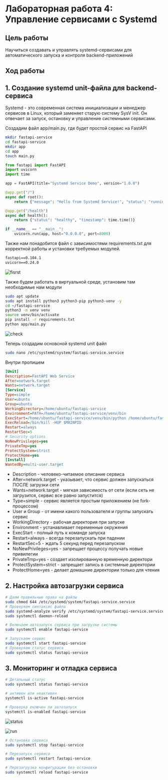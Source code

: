 # Лабораторная работа 4: Управление сервисами с Systemd

## Цель работы
Научиться создавать и управлять systemd-сервисами для автоматического запуска и контроля backend-приложений

## Ход работы

## 1. Создание systemd unit-файла для backend-сервиса

Systemd - это современная система инициализации и менеджер сервисов в Linux, который заменяет старую систему SysV init. Он отвечает за запуск, остановку и управление системными сервисами.

Создадим файл app/main.py, где будет простой сервис на FastAPI 

```bash
mkdir fastapi-service
cd fastapi-service
mkdir app
cd app
touch main.py
```

```py
from fastapi import FastAPI
import uvicorn
import time

app = FastAPI(title="Systemd Service Demo", version="1.0.0")

@app.get("/")
async def root():
    return {"message": "Hello from Systemd Service!", "status": "running"}

@app.get("/health")
async def health():
    return {"status": "healthy", "timestamp": time.time()}

if __name__ == "__main__":
    uvicorn.run(app, host="0.0.0.0", port=8000)
```

Также нам понадобится файл с зависимостями requirements.txt для корректной работы и установки требуемых модулей.

```txt
fastapi==0.104.1
uvicorn==0.24.0
```
![fisrst](../docs/images/lab4/first.png)

Также будем работать в виртуальной среде, установим там необходимые нам модули

```bash
sudo apt update
sudo apt install python3 python3-pip python3-venv -y
cd ~/fastapi-service
python3 -m venv venv
source venv/bin/activate
pip install -r requirements.txt
python app/main.py
```

![check](../docs/images/lab4/check.png)

Теперь создадим основсной systemd unit файл

```bash
sudo nano /etc/systemd/system/fastapi-service.service
```
Внутри пропишем

```ini
[Unit]
Description=FastAPI Web Service
After=network.target
Wants=network.target
[Service]
Type=simple
User=ubuntu
Group=ubuntu
WorkingDirectory=/home/ubuntu/fastapi-service
Environment=PATH=/home/ubuntu/fastapi-service/venv/bin
ExecStart=/home/ubuntu/fastapi-service/venv/bin/python /home/ubuntu/fastapi-service/app/main.py
ExecReload=/bin/kill -HUP $MAINPID
Restart=always
RestartSec=5
# Security options
NoNewPrivileges=yes
PrivateTmp=yes
ProtectSystem=strict
ProtectHome=yes
[Install]
WantedBy=multi-user.target
```

- Description - человеко-читаемое описание сервиса
- After=network.target - указывает, что сервис должен запускаться ПОСЛЕ загрузки сети
- Wants=network.target - мягкая зависимость от сети (если сеть не загрузится, сервис все равно запустится)
- Type=simple - сервис является простым приложением (не fork-процессом)
- User и Group - от имени какого пользователя и группы запускать сервис
- WorkingDirectory - рабочая директория при запуске
- Environment - устанавливает переменные окружения
- ExecStart - полный путь к команде запуска
- Restart=always - всегда перезапускать при падении
- RestartSec=5 - ждать 5 секунд перед перезапуском
- NoNewPrivileges=yes - запрещает процессу получать новые привилегии
- PrivateTmp=yes - создает изолированную временную директори
- ProtectSystem=strict - запрещает запись в системные директории
- ProtectHome=yes - делает домашние директории только для чтения

## 2. Настройка автозагрузки сервиса

```bash 
# Даем правильные права на файлы
sudo chmod 644 /etc/systemd/system/fastapi-service.service
# Проверяем синтаксис файла
sudo systemd-analyze verify /etc/systemd/system/fastapi-service.service
sudo systemctl daemon-reload

# Включаем автозапуск сервиса при загрузке системы
sudo systemctl enable fastapi-service

# Запускаем сервис
sudo systemctl start fastapi-service
# Проверяем статус сервиса
sudo systemctl status fastapi-service
```

## 3. Мониторинг и отладка сервиса

```bash
# Детальный статус
sudo systemctl status fastapi-service

# активен или неактивен
systemctl is-active fastapi-service

# Проверка включен ли автозапуск
systemctl is-enabled fastapi-service
```

![status](../docs/images/lab4/status.png)

![run](../docs/images/lab4/running.png)


```bash
# Остановка сервиса
sudo systemctl stop fastapi-service

# Перезапуск сервиса
sudo systemctl restart fastapi-service

# Перезагрузка конфигурации без остановки
sudo systemctl reload fastapi-service
```
